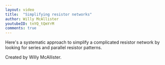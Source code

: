 ```yaml
---
layout: video
title:  "Simplifying resistor networks"
author: Willy McAllister
youtubeID: tnYQ_tQmYrM
comments: true
--- 
```


Here's a systematic approach to simplify a complicated resistor network by looking for series and parallel resistor patterns. 

Created by Willy McAllister.